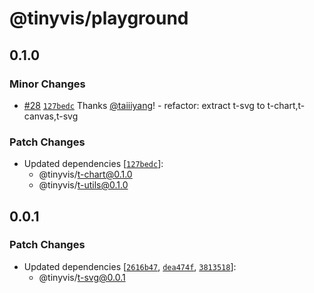 # @tinyvis/playground

## 0.1.0

### Minor Changes

- [#28](https://github.com/taiiiyang/TinyVis/pull/28) [`127bedc`](https://github.com/taiiiyang/TinyVis/commit/127bedc9f4ea86d55f4a31f3dbe3c6cd4980096f) Thanks [@taiiiyang](https://github.com/taiiiyang)! - refactor: extract t-svg to t-chart,t-canvas,t-svg

### Patch Changes

- Updated dependencies [[`127bedc`](https://github.com/taiiiyang/TinyVis/commit/127bedc9f4ea86d55f4a31f3dbe3c6cd4980096f)]:
  - @tinyvis/t-chart@0.1.0
  - @tinyvis/t-utils@0.1.0

## 0.0.1

### Patch Changes

- Updated dependencies [[`2616b47`](https://github.com/taiiiyang/TinyVis/commit/2616b47cb930c199bbe221ba42759cd78395e703), [`dea474f`](https://github.com/taiiiyang/TinyVis/commit/dea474f956f6dcddf2481a7ed492b5c2ff0144b2), [`3813518`](https://github.com/taiiiyang/TinyVis/commit/3813518a82e0fc5af6e715c4ce8aa676b5fa81d1)]:
  - @tinyvis/t-svg@0.0.1
